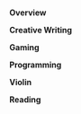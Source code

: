 <p>
<br />
<strong>Overview</strong>
<br />
</p>
<p>
<strong>Creative Writing</strong>
<br />
</p>
<p>
<strong>Gaming</strong>
<br />
</p>
<p>
<strong>Programming</strong>
<br />
</p>
<p>
<strong>Violin</strong>
<br />
</p>
<p>
<strong>Reading</strong>
<br />
</p>
